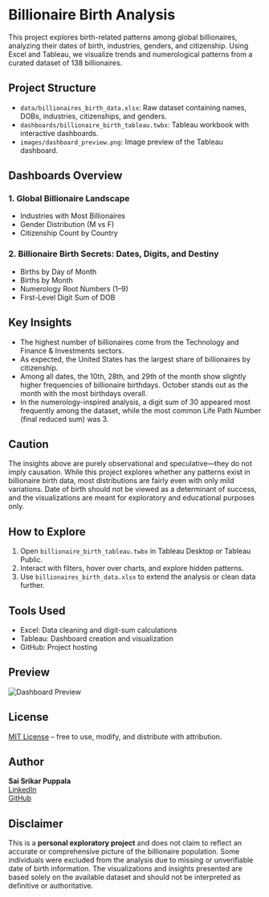 # Billionaire Birth Analysis

This project explores birth-related patterns among global billionaires, analyzing their dates of birth, industries, genders, and citizenship. Using Excel and Tableau, we visualize trends and numerological patterns from a curated dataset of 138 billionaires.

## Project Structure

- `data/billionaires_birth_data.xlsx`: Raw dataset containing names, DOBs, industries, citizenships, and genders.
- `dashboards/billionaire_birth_tableau.twbx`: Tableau workbook with interactive dashboards.
- `images/dashboard_preview.png`: Image preview of the Tableau dashboard.

## Dashboards Overview

### 1. Global Billionaire Landscape
- Industries with Most Billionaires
- Gender Distribution (M vs F)
- Citizenship Count by Country

### 2. Billionaire Birth Secrets: Dates, Digits, and Destiny
- Births by Day of Month
- Births by Month
- Numerology Root Numbers (1–9)
- First-Level Digit Sum of DOB

## Key Insights

- The highest number of billionaires come from the Technology and Finance & Investments sectors.
- As expected, the United States has the largest share of billionaires by citizenship.
- Among all dates, the 10th, 28th, and 29th of the month show slightly higher frequencies of billionaire birthdays. October stands out as the month with the most birthdays overall.
- In the numerology-inspired analysis, a digit sum of 30 appeared most frequently among the dataset, while the most common Life Path Number (final reduced sum) was 3.

## Caution

The insights above are purely observational and speculative—they do not imply causation. While this project explores whether any patterns exist in billionaire birth data, most distributions are fairly even with only mild variations. Date of birth should not be viewed as a determinant of success, and the visualizations are meant for exploratory and educational purposes only.
 

## How to Explore

1. Open `billionaire_birth_tableau.twbx` in Tableau Desktop or Tableau Public.
2. Interact with filters, hover over charts, and explore hidden patterns.
3. Use `billionaires_birth_data.xlsx` to extend the analysis or clean data further.

## Tools Used

- Excel: Data cleaning and digit-sum calculations
- Tableau: Dashboard creation and visualization
- GitHub: Project hosting

## Preview

![Dashboard Preview](images/dashboard_preview.png)

## License

[MIT License](LICENSE) – free to use, modify, and distribute with attribution.

## Author

**Sai Srikar Puppala**  
[LinkedIn](https://www.linkedin.com/in/puppalasaisrikar/)  
[GitHub](https://github.com/puppalasaisrikar)

## Disclaimer

This is a **personal exploratory project** and does not claim to reflect an accurate or comprehensive picture of the billionaire population. Some individuals were excluded from the analysis due to missing or unverifiable date of birth information. The visualizations and insights presented are based solely on the available dataset and should not be interpreted as definitive or authoritative.


